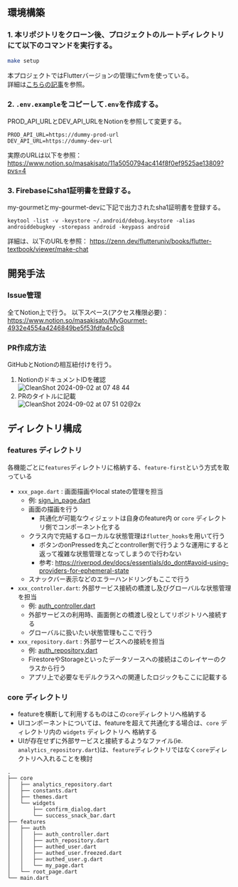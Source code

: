 ## 環境構築

### 1. 本リポジトリをクローン後、プロジェクトのルートディレクトリにて以下のコマンドを実行する。

```bash
make setup
```

本プロジェクトではFlutterバージョンの管理にfvmを使っている。  
詳細は[こちらの記事](https://zenn.dev/altiveinc/articles/flutter-version-management)を参照。

### 2. `.env.example`をコピーして`.env`を作成する。
PROD_API_URLとDEV_API_URLをNotionを参照して変更する。

```.dotenv
PROD_API_URL=https://dummy-prod-url
DEV_API_URL=https://dummy-dev-url
```

実際のURLは以下を参照：
https://www.notion.so/masakisato/11a5050794ac414f8f0ef9525ae13809?pvs=4

### 3. Firebaseにsha1証明書を登録する。
   my-gourmetとmy-gourmet-devに下記で出力されたsha1証明書を登録する。
```
keytool -list -v -keystore ~/.android/debug.keystore -alias androiddebugkey -storepass android -keypass android
```

詳細は、以下のURLを参照：
https://zenn.dev/flutteruniv/books/flutter-textbook/viewer/make-chat

## 開発手法
### Issue管理
全てNotion上で行う。
以下スペース(アクセス権限必要)：  
https://www.notion.so/masakisato/MyGourmet-4932e4554a4246849be5f53fdfa4c0c8

### PR作成方法
GitHubとNotionの相互紐付けを行う。  
1. NotionのドキュメントIDを確認  
![CleanShot 2024-09-02 at 07 48 44](https://github.com/user-attachments/assets/a4ba90b2-5304-4794-bf15-eabd8fb47567)
2. PRのタイトルに記載  
![CleanShot 2024-09-02 at 07 51 02@2x](https://github.com/user-attachments/assets/fb118922-72e6-4745-b18f-eced891762a5)

## ディレクトリ構成
### features ディレクトリ
各機能ごとに`features`ディレクトリに格納する、`feature-first`という方式を取っている

- `xxx_page.dart` :  画面描画やlocal stateの管理を担当
    - 例: [sign_in_page.dart](https://github.com/MyGourmet/My_Gourmet/blob/dev/lib/features/auth/sign_in_page.dart)
    - 画面の描画を行う
        - 共通化が可能なウィジェットは自身のfeature内 or `core` ディレクトリ側でコンポーネント化する
    - クラス内で完結するローカルな状態管理は`flutter_hooks`を用いて行う
        - ボタンのonPressedを丸ごとcontroller側で行うような運用にすると返って複雑な状態管理となってしまうので行わない
        - 参考: https://riverpod.dev/docs/essentials/do_dont#avoid-using-providers-for-ephemeral-state
    - スナックバー表示などのエラーハンドリングもここで行う
- `xxx_controller.dart`: 外部サービス接続の橋渡し及びグローバルな状態管理を担当
    - 例: [auth_controller.dart](https://github.com/MyGourmet/My_Gourmet/blob/dev/lib/features/auth/auth_controller.dart)
    - 外部サービスの利用時、画面側との橋渡し役としてリポジトリへ接続する
    - グローバルに扱いたい状態管理もここで行う
- `xxx_repository.dart` : 外部サービスへの接続を担当
    - 例: [auth_repository.dart](https://github.com/MyGourmet/My_Gourmet/blob/dev/lib/features/auth/auth_repository.dart)
    - FirestoreやStorageといったデータソースへの接続はこのレイヤーのクラスから行う
    - アプリ上で必要なモデルクラスへの関連したロジックもここに記載する

### core ディレクトリ
- featureを横断して利用するものはこの`core`ディレクトリへ格納する
- UIコンポーネントについては、featureを超えて共通化する場合は、`core` ディレクトリ内の `widgets` ディレクトリへ 格納する
- UIが存在せずに外部サービスと接続するようなファイル(ie. `analytics_repository.dart`)は、`feature`ディレクトリではなく`core`ディレクトリへ入れることを検討

```text
.
├── core
│   ├── analytics_repository.dart
│   ├── constants.dart
│   ├── themes.dart
│   └── widgets
│       ├── confirm_dialog.dart
│       └── success_snack_bar.dart
├── features
│   ├── auth
│   │   ├── auth_controller.dart
│   │   ├── auth_repository.dart
│   │   ├── authed_user.dart
│   │   ├── authed_user.freezed.dart
│   │   ├── authed_user.g.dart
│   │   └── my_page.dart
│   └── root_page.dart
└── main.dart


```
